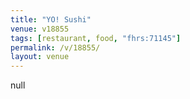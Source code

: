 ```yaml
---
title: "YO! Sushi"
venue: v18855
tags: [restaurant, food, "fhrs:71145"]
permalink: /v/18855/
layout: venue
---
```

null